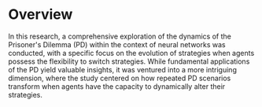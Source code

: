 
# Overview

In this research, a comprehensive exploration of the dynamics of the Prisoner's Dilemma (PD) within the context of neural networks was conducted, with a specific focus on the evolution of strategies when agents possess the flexibility to switch strategies. While fundamental applications of the PD yield valuable insights, it was ventured into a more intriguing dimension, where the study centered on how repeated PD scenarios transform when agents have the capacity to dynamically alter their strategies.

